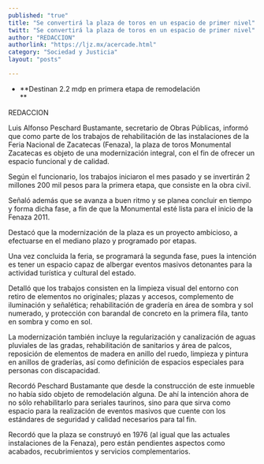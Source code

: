 ```yaml
---
published: "true"
title: "Se convertirá la plaza de toros en un espacio de primer nivel"
twitt: "Se convertirá la plaza de toros en un espacio de primer nivel"
author: "REDACCION"
authorlink: "https://ljz.mx/acercade.html"
category: "Sociedad y Justicia"
layout: "posts"

---
```


*   **Destinan 2.2 mdp en primera etapa de remodelación  
    **


  REDACCION



  Luis Alfonso Peschard Bustamante, secretario de Obras Públicas, informó que como parte de los trabajos de rehabilitación de las instalaciones de la Feria Nacional de Zacatecas (Fenaza), la plaza de toros Monumental Zacatecas es objeto de una modernización integral, con el fin de ofrecer un espacio funcional y de calidad.



  Según el funcionario, los trabajos iniciaron el mes pasado y se invertirán 2 millones 200 mil pesos para la primera etapa, que consiste en la obra civil.



  Señaló además que se avanza a buen ritmo y se planea concluir en tiempo y forma dicha fase, a fin de que la Monumental esté lista para el inicio de la Fenaza 2011.



  Destacó que la modernización de la plaza es un proyecto ambicioso, a efectuarse en el mediano plazo y programado por etapas.



  Una vez concluida la feria, se programará la segunda fase, pues la intención es tener un espacio capaz de albergar eventos masivos detonantes para la actividad turística y cultural del estado.



  Detalló que los trabajos consisten en la limpieza visual del entorno con retiro de elementos no originales; plazas y accesos, complemento de iluminación y señalética; rehabilitación de gradería en área de sombra y sol numerado, y protección con barandal de concreto en la primera fila, tanto en sombra y como en sol.



  La modernización también incluye la regularización y canalización de aguas pluviales de las gradas, rehabilitación de sanitarios y área de palcos, reposición de elementos de madera en anillo del ruedo, limpieza y pintura en anillos de graderías, así como definición de espacios especiales para personas con discapacidad.



  Recordó Peschard Bustamante que desde la construcción de este inmueble no había sido objeto de remodelación alguna. De ahí la intención ahora de no sólo rehabilitarlo para seriales taurinos, sino para que sirva como espacio para la realización de eventos masivos que cuente con los estándares de seguridad y calidad necesarios para tal fin.



  Recordó que la plaza se construyó en 1976 (al igual que las actuales instalaciones de la Fenaza), pero están pendientes aspectos como acabados, recubrimientos y servicios complementarios.

